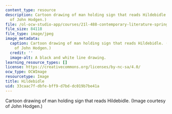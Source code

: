 ```yaml
---
content_type: resource
description: Cartoon drawing of man holding sign that reads Hildebidle. (Image courtesy
  of John Hodgen.)
file: /ol-ocw-studio-app/courses/21l-488-contemporary-literature-spring-2003/33caac7fdbfebff9d7bddc019b7be41a_21l-488s03.jpg
file_size: 84118
file_type: image/jpeg
image_metadata:
  caption: Cartoon drawing of man holding sign that reads Hildebidle. (Image courtesy
    of John Hodgen.)
  credit: ''
  image-alt: A black and white line drawing.
learning_resource_types: []
license: https://creativecommons.org/licenses/by-nc-sa/4.0/
ocw_type: OCWImage
resourcetype: Image
title: Hildebidle
uid: 33caac7f-dbfe-bff9-d7bd-dc019b7be41a
---
```

Cartoon drawing of man holding sign that reads Hildebidle. (Image courtesy of John Hodgen.)